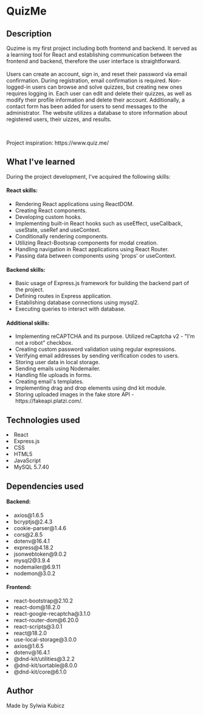 <h1>QuizMe</h1>

<h2>Description</h2>
  <p>Quzime is my first project including both frontend and backend. It served as a learning tool for React and establishing 
  communication between the frontend and backend, therefore the user interface is straightforward. 
  <br>
  <br>
  Users can create an account, sign in, and reset their password via email confirmation. During registration, email confirmation is required. Non-logged-in users can browse and solve quizzes, but creating new ones requires logging in. Each user can edit and delete their quizzes, as well as modify their profile information and delete their account. Additionally, a contact form has been added for users to send messages to the administrator. The website utilizes a database to store information about registered users, their uizzes, and results.
  </p>
  <br>
  <p>Project inspiration: https://www.quiz.me/</p>
  
  <h2>What I've learned</h2>
    <p>During the project development, I've acquired the following skills:</p>
    <h4>React skills:</h4>
    <ul>
      <li>Rendering React applications using ReactDOM.</li>
      <li>Creating React components.</li>
      <li>Developing custom hooks.</li>
      <li>Implementing built-in React hooks such as useEffect, useCallback, useState, useRef and useContext.</li>
      <li>Conditionally rendering components.</li>
      <li>Utilizing React-Bootsrap components for modal creation.</li>
      <li>Handling navigation in React applications using React Router.</li>
      <li>Passing data between components using 'props' or useContext.</li>
    </ul>
    <h4>Backend skills:</h4>
    <ul>
      <li>Basic usage of Express.js framework for building the backend part of the project.</li>
      <li>Defining routes in Express application.</li>
      <li>Establishing database connections using mysql2.</li>
      <li>Executing queries to interact with database.</li>
    </ul>
    <h4>Additional skills:</h4>
    <ul>
      <li>Implementing reCAPTCHA and its purpose. Utilized reCaptcha v2 - "I'm not a robot" checkbox.</li>
      <li>Creating custom password validation using regular expressions.</li>
      <li>Verifying email addresses by sending verification codes to users.</li>
      <li>Storing user data in local storage.</li>
      <li>Sending emails using Nodemailer.</li>
      <li>Handling file uploads in forms.</li>
      <li>Creating email's templates.</li>
      <li>Implementing drag and drop elements using dnd kit module.</li>
      <li>Storing uploaded images in the fake store API -  https://fakeapi.platzi.com/.</li>
    </li>
    </ul>
    
<h2>Technologies used</h2>
  <li>React</li>
  <li>Express.js</li>
  <li>CSS</li>
  <li>HTML5</li>
  <li>JavaScript</li>
  <li>MySQL 5.7.40</li>

<h2>Dependencies used</h2>
<h4>Backend: </h4>
  <li>axios@1.6.5</li>
  <li>bcryptjs@2.4.3</li>
  <li>cookie-parser@1.4.6</li>
  <li>cors@2.8.5</li>
  <li>dotenv@16.4.1</li>
  <li>express@4.18.2</li>
  <li>jsonwebtoken@9.0.2</li>
  <li>mysql2@3.9.4</li>
  <li>nodemailer@6.9.11</li>
  <li>nodemon@3.0.2</li>
<h4>Frontend: </h4> 
  <li>react-bootstrap@2.10.2</li>
  <li>react-dom@18.2.0</li>
  <li>react-google-recaptcha@3.1.0</li>
  <li>react-router-dom@6.20.0</li>
  <li>react-scripts@3.0.1</li>
  <li>react@18.2.0</li>
  <li>use-local-storage@3.0.0</li>
  <li>axios@1.6.5</li>
  <li>dotenv@16.4.1</li>
  <li>@dnd-kit/utilities@3.2.2</li>
  <li>@dnd-kit/sortable@8.0.0</li>
  <li>@dnd-kit/core@6.1.0</li>

<h2>Author</h2>
  <p>Made by Sylwia Kubicz</p>

